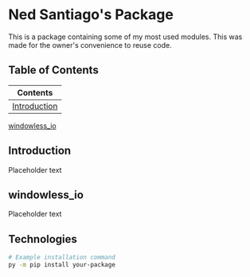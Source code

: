 # Ned Santiago's Package
This is a package containing some of my most used modules. This was made for the owner's convenience to reuse code.

## Table of Contents

|Contents|
|:---:|
|[Introduction](#introduction)|
[windowless_io](#windowless_io)

## Introduction
Placeholder text

## windowless_io
Placeholder text


## Technologies

```bash
# Example installation command
py -m pip install your-package
